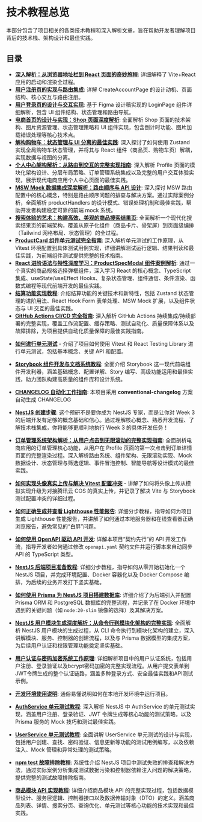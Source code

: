 # 技术教程总览

本部分包含了项目相关的各类技术教程和深入解析文章，旨在帮助开发者理解项目背后的技术栈、架构设计和最佳实践。

## 目录

- [**深入解析：从浏览器地址栏到 React 页面的奇妙旅程**](./how-vite-react-app-works.md): 详细解释了 Vite+React 应用的启动和渲染全过程。
- [**用户注册页的实现与路由集成**](./how-create-account-page-works.md): 详解 CreateAccountPage 的设计动机、页面结构、核心交互与路由注册。
- [**用户登录页的设计与交互实现**](./how-login-page-works.md): 基于 Figma 设计稿实现的 LoginPage 组件详细解析，包含 UI 组件结构、状态管理和路由导航。
- [**电商首页的设计与实现：Shop 页面深度解析**](./how-shop-page-works.md): 全面解析 Shop 页面的技术架构、图片资源管理、状态管理策略和 UI 组件实现，包含倒计时功能、图片加载错误处理等核心技术点。
- [**解构购物车：状态管理与 UI 分离的最佳实践**](./how-cart-and-state-management-works.md): 深入探讨了如何使用 Zustand 实现全局购物车状态管理，并将其与 React 组件（商品页、购物车页）解耦，实现数据与视图的分离。
- [**个人中心架构解析：从路由到交互的完整实现指南**](./how-profile-page-works.md): 深入解析 Profile 页面的模块化架构设计、分层布局策略、订单管理系统集成以及完整的用户交互体验实现，展示现代电商应用个人中心页面的最佳实践。
- [**MSW Mock 数据集成深度解析：路由顺序与 API 设计**](./how-msw-mock-integration-works.md): 深入探讨 MSW 路由配置中的核心概念，特别是路由顺序问题的排查与解决方案。通过实际案例分析，全面解析 productHandlers 的设计模式、错误处理机制和最佳实践，帮助开发者构建稳定可靠的前端 mock 系统。
- [**搜索体验的艺术：构建高效、美观的商品搜索结果页**](./how-search-result-page-works.md): 全面解析一个现代化搜索结果页的前端架构，覆盖从原子化组件（商品卡片、骨架屏）到页面级编排（Tailwind 网格布局、状态管理）的全过程。
- [**ProductCard 组件单元测试完全指南**](./how-ProductCard-unit-testing-works.md): 深入解析单元测试的工作原理，从 Vitest 环境配置到具体测试用例实现，详细讲解测试运行逻辑、结果判读和最佳实践，为前端组件测试提供完整的技术指南。
- [**React 进阶语法与特性深度学习：ProductSpecModal 组件案例解析**](./how-product-spec-modal-works.md): 通过一个真实的商品规格选择弹框组件，深入学习 React 的核心概念、TypeScript 集成、useState/useEffect Hooks、复杂状态管理、组件通信、条件渲染、函数式编程等现代前端开发的最佳实践。
- [**结算功能实现教程**](./how-checkout-functionality-works.md): 介绍结算功能的关键技术和新特性，包括 Zustand 状态管理的进阶用法、React Hook Form 表单处理、MSW Mock 扩展，以及组件状态与 UI 交互的最佳实践。
- [**GitHub Actions CI/CD 完全指南**](./how-github-actions-cicd-works.md): 深入解析 GitHub Actions 持续集成/持续部署的完整实现，覆盖工作流配置、缓存策略、测试自动化、质量保障体系以及故障排除，为项目提供自动化质量保障的最佳实践指南。

* [**如何进行单元测试**](./how-unit-testing-works.md) - 介绍了项目如何使用 Vitest 和 React Testing Library 进行单元测试，包括基本概念、关键 API 和配置。

- [**Storybook 组件开发与文档系统教程**](./how-storybook-works.md): 全面介绍 Storybook 这一现代前端组件开发利器，涵盖基础概念、配置详解、Story 编写、高级功能运用和最佳实践，助力团队构建高质量的组件库和设计系统。
- [**CHANGELOG 自动化工作指南**](./how-changelog-automation-works.md): 本项目采用 **conventional-changelog** 方案自动生成 CHANGELOG
- [**NestJS 创建步骤**](./how-nestjs-preparation-works.md): 这个预研不是要你成为 NestJS 专家，而是让你对 Week 3 的后端开发有足够的概念基础和信心。通过理解核心概念、熟悉开发流程、了解技术栈集成，你将能够更顺利地执行 Week 3 的具体开发任务！

- [**订单管理系统架构解析：从用户点击到无限滚动的完整实现指南**](./how-order-management-works.md): 全面剖析电商应用的订单管理核心功能，从用户在 Profile 页面的第一次点击到订单详情页面的完整渲染过程。深入解析路由系统、组件架构、无限滚动实现、Mock 数据设计、状态管理与筛选逻辑、事件冒泡控制、智能导航等设计模式的最佳实践。

* [**如何实现头像真实上传与解决 Vitest 配置冲突**](./how-real-avatar-upload-and-test-config-works.md) - 讲解了如何将头像上传从模拟实现升级为对接腾讯云 COS 的真实上传，并记录了解决 Vite 与 Storybook 测试配置冲突的详细过程。

- [**如何正确生成并查看 Lighthouse 性能报告**](./how-to-run-and-view-lighthouse-report.md): 详细分步教程，指导如何为项目生成 Lighthouse 性能报告，并讲解了如何通过本地服务器和在线查看器正确浏览报告，避免常见的“白屏”问题。

- [**如何使用 OpenAPI 驱动 API 开发**](./how-openapi-workflow-works.md): 详解本项目“契约先行”的 API 开发工作流，指导开发者如何通过修改 `openapi.yaml` 契约文件并运行脚本来自动同步 API 的 TypeScript 类型。
- [**NestJS 后端项目准备教程**](./how-to-prepare-a-NestJs-backend-project.md.md): 详细分步教程，指导如何从零开始初始化一个 NestJS 项目，并完成环境配置、Docker 容器化以及 Docker Compose 编排，为后续的业务开发打下坚实基础。
- [**如何使用 Prisma 为 NestJS 项目搭建数据库**](./how-database-with-prisma-works.md): 详细介绍了为后端引入并配置 Prisma ORM 和 PostgreSQL 数据库的完整流程，并记录了在 Docker 环境中遇到的关键问题（如 `node:20-slim` 镜像的选择）及其解决方案。
- [**NestJS 用户模块生成深度解析：从命令行到模块化架构的完整实现**](./how-nestjs-user-module-generation-works.md): 全面解析 NestJS 用户模块的生成过程，从 CLI 命令执行到模块化架构的建立，深入讲解模块、服务、控制器的创建流程，以及与 Prisma 数据模型的集成方案，为后续用户认证和权限管理功能奠定坚实基础。
- [**用户认证与密码加密系统工作原理**](./how-authentication-and-encryption-works.md): 详细解析项目中的用户认证系统，包括用户注册、登录验证以及bcrypt密码加密的完整实现流程。从用户提交表单到JWT令牌生成的整个认证链路，涵盖多种登录方式、安全最佳实践和API测试示例。
- [**开发环境使用说明**](./README-Development.md): 通俗易懂说明如何在本地开发环境中运行项目。

- [**AuthService 单元测试教程**](./how-auth-service-unit-testing-works.md): 深入解析 NestJS 中 AuthService 的单元测试实现，涵盖用户注册、登录验证、JWT 令牌生成等核心功能的测试策略，以及 Prisma 服务的 Mock 技巧和测试最佳实践。
- [**UserService 单元测试教程**](./how-user-service-unit-testing-works.md): 全面讲解 UserService 单元测试的设计与实现，包括用户创建、查找、密码验证、信息更新等功能的测试用例编写，以及依赖注入、Mock 管理和异常处理的测试策略。
- [**npm test 故障排除教程**](./how-npm-test-troubleshooting-works.md): 系统性介绍 NestJS 项目中测试失败的排查和解决方法，通过实际案例分析集成测试数据污染和控制器依赖注入问题的解决策略，提供完整的测试故障排除指南。
- [**商品模块 API 实现教程**](./how-product-api-module-works.md): 详细介绍商品模块 API 的完整实现过程，包括数据模型设计、服务层逻辑、控制器接口以及数据传输对象（DTO）的定义。涵盖商品列表、详情、搜索分页、查询优化、单元测试等核心功能的技术实现和最佳实践。

